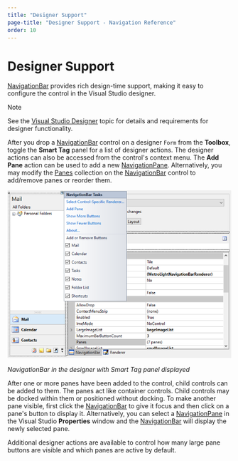 ```yaml
---
title: "Designer Support"
page-title: "Designer Support - Navigation Reference"
order: 10
---
```

# Designer Support

[NavigationBar](xref:ActiproSoftware.UI.WinForms.Controls.Navigation.NavigationBar) provides rich design-time support, making it easy to configure the control in the Visual Studio designer.

> [!NOTE]
> See the [Visual Studio Designer](../visual-studio-designer.md) topic for details and requirements for designer functionality.

After you drop a [NavigationBar](xref:ActiproSoftware.UI.WinForms.Controls.Navigation.NavigationBar) control on a designer `Form` from the **Toolbox**, toggle the **Smart Tag** panel for a list of designer actions. The designer actions can also be accessed from the control's context menu.  The **Add Pane** action can be used to add a new [NavigationPane](xref:ActiproSoftware.UI.WinForms.Controls.Navigation.NavigationPane).  Alternatively, you may modify the [Panes](xref:ActiproSoftware.UI.WinForms.Controls.Navigation.NavigationBar.Panes) collection on the [NavigationBar](xref:ActiproSoftware.UI.WinForms.Controls.Navigation.NavigationBar) control to add/remove panes or reorder them.

![Screenshot](images/navigationbar-designer.png)

*NavigationBar in the designer with Smart Tag panel displayed*

After one or more panes have been added to the control, child controls can be added to them.  The panes act like container controls.  Child controls may be docked within them or positioned without docking.  To make another pane visible, first click the [NavigationBar](xref:ActiproSoftware.UI.WinForms.Controls.Navigation.NavigationBar) to give it focus and then click on a pane's button to display it.  Alternatively, you can select a [NavigationPane](xref:ActiproSoftware.UI.WinForms.Controls.Navigation.NavigationPane) in the Visual Studio **Properties** window and the [NavigationBar](xref:ActiproSoftware.UI.WinForms.Controls.Navigation.NavigationBar) will display the newly selected pane.

Additional designer actions are available to control how many large pane buttons are visible and which panes are active by default.
